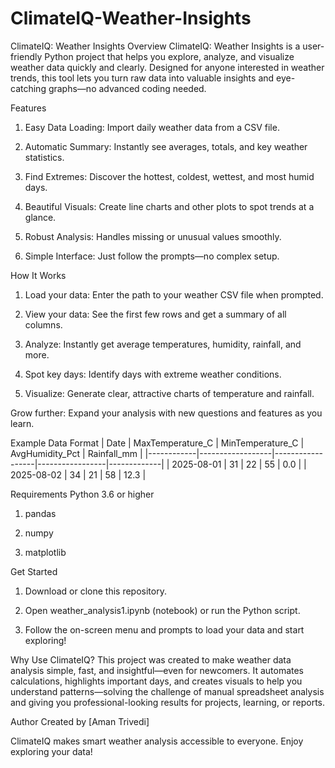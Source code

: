 # ClimateIQ-Weather-Insights
ClimateIQ: Weather Insights
Overview
ClimateIQ: Weather Insights is a user-friendly Python project that helps you explore, analyze, and visualize weather data quickly and clearly. Designed for anyone interested in weather trends, this tool lets you turn raw data into valuable insights and eye-catching graphs—no advanced coding needed.

Features
  1. Easy Data Loading: Import daily weather data from a CSV file.

  2. Automatic Summary: Instantly see averages, totals, and key weather statistics.

  3. Find Extremes: Discover the hottest, coldest, wettest, and most humid days.

  4. Beautiful Visuals: Create line charts and other plots to spot trends at a glance.

  5. Robust Analysis: Handles missing or unusual values smoothly.

  6. Simple Interface: Just follow the prompts—no complex setup.

How It Works
  1. Load your data: Enter the path to your weather CSV file when prompted.

  2. View your data: See the first few rows and get a summary of all columns.

  3. Analyze: Instantly get average temperatures, humidity, rainfall, and more.

  4. Spot key days: Identify days with extreme weather conditions.

  5. Visualize: Generate clear, attractive charts of temperature and rainfall.

Grow further: Expand your analysis with new questions and features as you learn.

Example Data Format
| Date       | MaxTemperature_C | MinTemperature_C | AvgHumidity_Pct | Rainfall_mm |
|------------|------------------|------------------|-----------------|-------------|
| 2025-08-01 | 31               | 22               | 55              | 0.0         |
| 2025-08-02 | 34               | 21               | 58              | 12.3        |

Requirements
Python 3.6 or higher

  1. pandas

  2. numpy

  3. matplotlib

Get Started
  1. Download or clone this repository.

  2. Open weather_analysis1.ipynb (notebook) or run the Python script.

  3. Follow the on-screen menu and prompts to load your data and start exploring!

Why Use ClimateIQ?
    This project was created to make weather data analysis simple, fast, and insightful—even for newcomers. It automates calculations, highlights important days, and creates visuals to help you understand patterns—solving the challenge of manual spreadsheet analysis and giving you professional-looking results for projects, learning, or reports.

Author
  Created by [Aman Trivedi]

ClimateIQ makes smart weather analysis accessible to everyone. Enjoy exploring your data!
